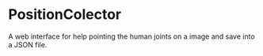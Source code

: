 # PositionColector

A web interface for help pointing the human joints on a image and save into a JSON file.